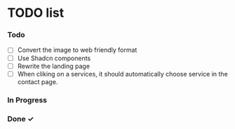 # TODO list

### Todo

- [ ] Convert the image to web friendly format
- [ ] Use Shadcn components
- [ ] Rewrite the landing page
- [ ] When cliking on a services, it should automatically choose service in the contact page.

### In Progress

### Done ✓
